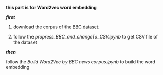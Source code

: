 **this part is for Word2vec word embedding**

***first***
1. download the corpus of the [BBC dataset](http://mlg.ucd.ie/datasets/bbc.html) 

2. follow the *propress_BBC_and_changeTo_CSV.ipynb* to get CSV file of the dataset

***then***

follow the *Build Word2Vec by BBC news corpus.ipynb* to build the word embedding 
